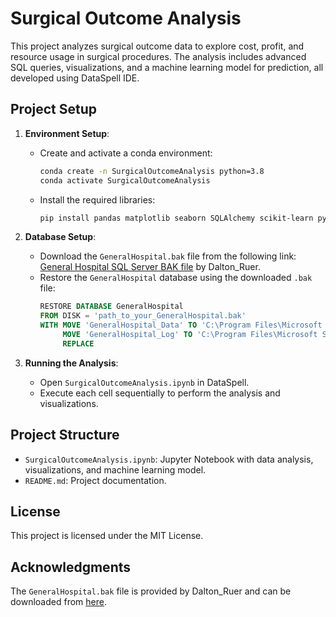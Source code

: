 # Surgical Outcome Analysis

This project analyzes surgical outcome data to explore cost, profit, and resource usage in surgical procedures. The analysis includes advanced SQL queries, visualizations, and a machine learning model for prediction, all developed using DataSpell IDE.

## Project Setup

1. **Environment Setup**:
   - Create and activate a conda environment:
     ```bash
     conda create -n SurgicalOutcomeAnalysis python=3.8
     conda activate SurgicalOutcomeAnalysis
     ```
   - Install the required libraries:
     ```bash
     pip install pandas matplotlib seaborn SQLAlchemy scikit-learn pyodbc
     ```

2. **Database Setup**:
   - Download the `GeneralHospital.bak` file from the following link:
     [General Hospital SQL Server BAK file](https://community.qlik.com/t5/Healthcare/General-Hospital-SQL-Server-BAK-file/td-p/1493132) by Dalton_Ruer.
   - Restore the `GeneralHospital` database using the downloaded `.bak` file:
     ```sql
     RESTORE DATABASE GeneralHospital
     FROM DISK = 'path_to_your_GeneralHospital.bak'
     WITH MOVE 'GeneralHospital_Data' TO 'C:\Program Files\Microsoft SQL Server\MSSQL15.MSSQLSERVER\MSSQL\DATA\GeneralHospital.mdf',
          MOVE 'GeneralHospital_Log' TO 'C:\Program Files\Microsoft SQL Server\MSSQL15.MSSQLSERVER\MSSQL\DATA\GeneralHospital.ldf',
          REPLACE
     ```

3. **Running the Analysis**:
   - Open `SurgicalOutcomeAnalysis.ipynb` in DataSpell.
   - Execute each cell sequentially to perform the analysis and visualizations.

## Project Structure

- `SurgicalOutcomeAnalysis.ipynb`: Jupyter Notebook with data analysis, visualizations, and machine learning model.
- `README.md`: Project documentation.

## License

This project is licensed under the MIT License.

## Acknowledgments

The `GeneralHospital.bak` file is provided by Dalton_Ruer and can be downloaded from [here](https://community.qlik.com/t5/Healthcare/General-Hospital-SQL-Server-BAK-file/td-p/1493132).
